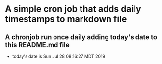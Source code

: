 A simple cron job that adds daily timestamps to markdown file
============================================================
## A chronjob run once daily adding today's date to this README.md file
* today's date is Sun Jul 28 08:16:27 MDT 2019
